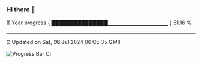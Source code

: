 ### Hi there 👋

⏳ Year progress { ███████████████▁▁▁▁▁▁▁▁▁▁▁▁▁▁▁ } 51.16 %

---

⏰ Updated on Sat, 06 Jul 2024 06:05:35 GMT

![Progress Bar CI](https://github.com/liununu/liununu/workflows/Progress%20Bar%20CI/badge.svg)
